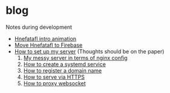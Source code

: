 # blog
Notes during development

* [Hnefatafl intro animation](171002.md)
* [Move Hnefatafl to Firebase](171002.md)
* [How to set up my server](170928.md) (Thoughts should be on the paper)
	1. [My messy server in terms of nginx config](170928.md#my-messy-server-in-terms-of-nginx-config)
	2. [How to create a systemd service](170928.md#how-to-create-a-systemd-service)
	3. [How to register a domain name](170928.md#how-to-register-a-domain-name)
	4. [How to serve via HTTPS](170928.md#how-to-serve-via-https)
	5. [How to proxy websocket](170928.md#how-to-proxy-websocket)
